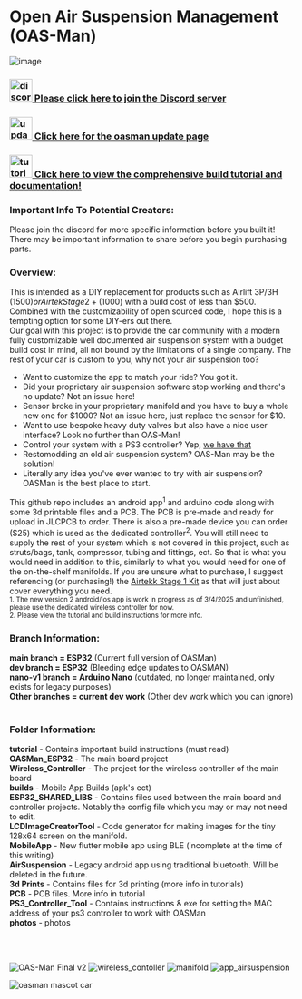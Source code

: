 # Open Air Suspension Management (OAS-Man)
![image](https://github.com/user-attachments/assets/2990d62f-51a5-47d8-a54a-e71efa27a2cd)
<!---![image](https://github.com/user-attachments/assets/ea535981-4f51-4782-8f93-9eb1126dc81b)-->


###  [ <img src="https://github.com/user-attachments/assets/d6edf30f-0ae1-477c-ac8e-d6a4e7444bd0" alt="discord icon" width="40"/> Please click here to join the Discord server](https://discord.gg/pUf7FmHKpg) 
###  [ <img src="https://github.com/user-attachments/assets/82590a11-25d7-4a6f-9b23-a3656df55c48" alt="update icon" width="40"/> Click here for the oasman update page](https://gopro2027.github.io/oasman/)
###  [ <img src="https://github.com/user-attachments/assets/04ea84f8-5977-46fa-a044-c5cdf82e4bf3" alt="tutorial icon" width="40"/> Click here to view the comprehensive build tutorial and documentation!](/tutorial/README.md)

### Important Info To Potential Creators:
Please join the discord for more specific information before you built it!<br>
There may be important information to share before you begin purchasing parts.<br>

### Overview:
This is intended as a DIY replacement for products such as Airlift 3P/3H ($1500) or Airtek Stage 2+ ($1000) with a build cost of less than $500. Combined with the customizability of open sourced code, I hope this is a tempting option for some DIY-ers out there.<br>
Our goal with this project is to provide the car community with a modern fully customizable well documented air suspension system with a budget build cost in mind, all not bound by the limitations of a single company. The rest of your car is custom to you, why not your air suspension too?<br>
- Want to customize the app to match your ride? You got it.<br>
- Did your proprietary air suspension software stop working and there's no update? Not an issue here!<br>
- Sensor broke in your proprietary manifold and you have to buy a whole new one for $1000? Not an issue here, just replace the sensor for $10.<br>
- Want to use bespoke heavy duty valves but also have a nice user interface? Look no further than OAS-Man!<br>
- Control your system with a PS3 controller? Yep, [we have that](https://www.youtube.com/shorts/fbXJVwzc6P0)<br>
- Restomodding an old air suspension system? OAS-Man may be the solution!<br>
- Literally any idea you've ever wanted to try with air suspension? OASMan is the best place to start.<br>

This github repo includes an android app<sup>1</sup> and arduino code along with some 3d printable files and a PCB. The PCB is pre-made and ready for upload in JLCPCB to order. There is also a pre-made device you can order ($25) which is used as the dedicated controller<sup>2</sup>. You will still need to supply the rest of your system which is not covered in this project, such as struts/bags, tank, compressor, tubing and fittings, ect. So that is what you would need in addition to this, similarly to what you would need for one of the on-the-shelf manifolds. If you are unsure what to purchase, I suggest referencing (or purchasing!) the [Airtekk Stage 1 Kit](https://www.airtekk.com/product-p/uni-stage1-kit.htm) as that will just about cover everything you need.<br>
<sub>1. The new version 2 android/ios app is work in progress as of 3/4/2025 and unfinished, please use the dedicated wireless controller for now.</sub><br>
<sub>2. Please view the tutorial and build instructions for more info.</sub>

### Branch Information:
**main branch = ESP32** (Current full version of OASMan)<br>
**dev branch = ESP32** (Bleeding edge updates to OASMAN)<br>
**nano-v1 branch = Arduino Nano** (outdated, no longer maintained, only exists for legacy purposes)<br>
**Other branches = current dev work** (Other dev work which you can ignore)<br>
<br>
### Folder Information:
**tutorial** - Contains important build instructions (must read)<br>
**OASMan_ESP32** - The main board project<br>
**Wireless_Controller** - The project for the wireless controller of the main board<br>
**builds** - Mobile App Builds (apk's ect)<br>
**ESP32_SHARED_LIBS** - Contains files used between the main board and controller projects. Notably the config file which you may or may not need to edit.<br>
**LCDImageCreatorTool** - Code generator for making images for the tiny 128x64 screen on the manifold.<br>
**MobileApp** - New flutter mobile app using BLE (incomplete at the time of this writing)<br>
**AirSuspension** - Legacy android app using traditional bluetooth. Will be deleted in the future.<br>
**3d Prints** - Contains files for 3d printing (more info in tutorials)<br>
**PCB** - PCB files. More info in tutorial<br>
**PS3_Controller_Tool** - Contains instructions & exe for setting the MAC address of your ps3 controller to work with OASMan<br>
**photos** - photos<br>
<br>

<br>

<!---
**Loose steps:** <br>
1. Order parts, order circuit board on JLPCB website, 3d print parts
2. Solder parts to circuit board, flip all switches to off
    1. For the manifold connector, wire the white wires (abcdefgh) in alphabetical order on the board, so 1 is a, 2 is b, and so on. The 9th wire goes to the spot right above the rest of the wires.
    2. The pressure sensors go in order... 1(manifold) -> FP (board) ... 4 -> RD. In general the order of everything is FRONT PASSENGER, REAR PASSENGER, FRONT DRIVER, REAR DRIVER abbreviatted FP, RP, FD, RD, sorry for the odd order it happened by accident
4. Configure code:
    1. get mac address of HC-06 bluetooth device by using an app or sommething to find it.
    2. Put the mac address in the android code, replacing the old mac address
    3. (Optional) Update the passwords in the app and arduino code if you want
    4. Write code to arduino
5. Circuit board single switch off, on the double switch make the top one on and bottom one off (this will power the arduino by 5v from the buck converter. 12 is bottom switch if you want to use that instead but you can ignore it)
-->
![OAS-Man Final v2](https://github.com/user-attachments/assets/7cc1af3d-1113-4094-8ff5-7ee16f282eb0)
![wireless_contoller](https://github.com/user-attachments/assets/ef3c085b-e8ef-4365-bd6b-093a90eec54d)
![manifold](https://github.com/user-attachments/assets/d93784e5-7e5e-4bb0-891a-8a2a8e4d4da0)
![app_airsuspension](https://user-images.githubusercontent.com/7937950/236578835-0e3a208d-48cf-48e8-a882-4479f1afe35c.png)
<!--![car_airsuspension](https://user-images.githubusercontent.com/7937950/236578918-bfa39ad6-a3b5-4d52-b36a-be34e8c608af.png)-->
![oasman mascot car](https://github.com/user-attachments/assets/aef9e896-0be0-4203-92d2-81836c27fd5d)
